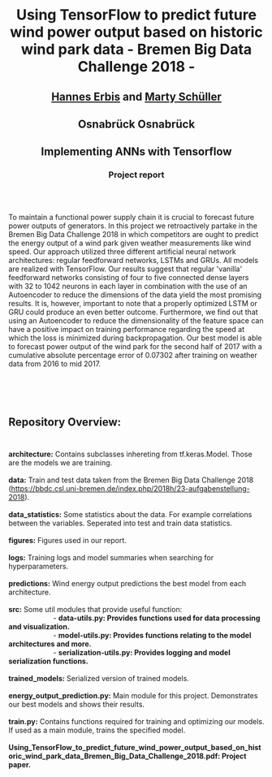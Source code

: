 # <p style="text-align:center"> Using TensorFlow to predict future wind power output based on historic wind park data - Bremen Big Data Challenge 2018 - </p>
## <p style="text-align:center"> <a href= "mailto:herbis@uni-osnabrueck.de">Hannes Erbis</a> and <a href= "mailto:mschueller@uni-osnabrueck.de">Marty Schüller</a> </p>
## <p style="text-align:center"> Osnabrück Osnabrück </p>
## <p style="text-align:center"> Implementing ANNs with Tensorflow </p>
### <p style="text-align:center"> Project report </p>
<br> <br>

To maintain a functional power supply chain it is crucial to forecast future power outputs of generators. In this project we retroactively partake in the Bremen Big Data Challenge 2018 in which competitors are ought to predict the energy output of a wind park given weather measurements like wind speed. Our approach utilized three different artificial neural network architectures: regular feedforward networks, LSTMs and GRUs. All models are realized with TensorFlow. Our results suggest that regular 'vanilla' feedforward networks consisting of four to five connected dense layers with 32 to 1042 neurons in each layer in combination with the use of an Autoencoder to reduce the dimensions of the data yield the most promising results. It is, however, important to note that a properly optimized LSTM or GRU could produce an even better outcome. Furthermore, we find out that using an Autoencoder to reduce the dimensionality of the feature space can have a positive impact on training performance regarding the speed at which the loss is minimized during backpropagation.
Our best model is able to forecast power output of the wind park for the second half of 2017 with a cumulative absolute percentage error of 0.07302 after training on weather data from 2016 to mid 2017. 




<br><br><br>
## Repository Overview: <br><br>
<b>architecture:</b> Contains subclasses inhereting from tf.keras.Model. Those are the models we are training. <br><br>
<b>data:</b> Train and test data taken from the Bremen Big Data Challenge 2018 (https://bbdc.csl.uni-bremen.de/index.php/2018h/23-aufgabenstellung-2018). <br><br>
<b>data_statistics:</b> Some statistics about the data. For example correlations between the variables. Seperated into test and train data statistics.  <br><br>
<b>figures:</b> Figures used in our report. <br><br>
<b>logs:</b> Training logs and model summaries when searching for hyperparameters. <br><br>
<b>predictions:</b> Wind energy output predictions the best model from each architecture. <br><br>
<b>src:</b> Some util modules that provide useful function: <br>
&emsp;&emsp;&emsp;&emsp;&emsp;&emsp;    - <b>data-utils.py: Provides functions used for data processing and visualization.</b> <br>
&emsp;&emsp;&emsp;&emsp;&emsp;&emsp;    - <b>model-utils.py: Provides functions relating to the model architectures and more.</b> <br>
&emsp;&emsp;&emsp;&emsp;&emsp;&emsp;    - <b>serialization-utils.py: Provides logging and model serialization functions.</b> <br><br>
<b>trained_models:</b> Serialized version of trained models.<br><br>
<b>energy_output_prediction.py:</b> Main module for this project. Demonstrates our best models and shows their results.<br><br>
<b>train.py:</b> Contains functions required for training and optimizing our models. If used as a main module, trains the specified model.<br><br>
<b>Using_TensorFlow_to_predict_future_wind_power_output_based_on_historic_wind_park_data_Bremen_Big_Data_Challenge_2018.pdf:<b> Project paper. <br><br>




